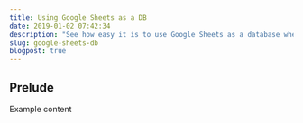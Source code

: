 ```yaml
---
title: Using Google Sheets as a DB
date: 2019-01-02 07:42:34
description: "See how easy it is to use Google Sheets as a database when you only need to pull public data"
slug: google-sheets-db
blogpost: true
---
```


## Prelude

Example content